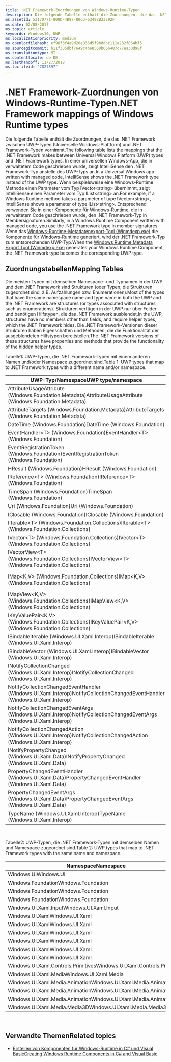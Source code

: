 ```yaml
---
title: .NET Framework-Zuordnungen von Windows-Runtime-Typen
description: Die folgende Tabelle enthält die Zuordnungen, die das .NET Framework zwischen UWP-Typen (Universelle Windows-Plattform) und .NET Framework-Typen vornimmt.
ms.assetid: 5317D771-808D-4B97-8063-63492B23292F
ms.date: 02/08/2017
ms.topic: article
keywords: Windows10, UWP
ms.localizationpriority: medium
ms.openlocfilehash: ef98f3f4a9d20e836d5f9bddbc111a232f864bf5
ms.sourcegitcommit: b11f305dbf7649c4b68550b666487c77ea30d98f
ms.translationtype: MT
ms.contentlocale: de-DE
ms.lasthandoff: 11/27/2018
ms.locfileid: "7827897"
---
```

# <a name="net-framework-mappings-of-windows-runtime-types"></a><span data-ttu-id="bbe92-104">.NET Framework-Zuordnungen von Windows-Runtime-Typen</span><span class="sxs-lookup"><span data-stu-id="bbe92-104">.NET Framework mappings of Windows Runtime types</span></span>



<span data-ttu-id="bbe92-105">Die folgende Tabelle enthält die Zuordnungen, die das .NET Framework zwischen UWP-Typen (Universelle Windows-Plattform) und .NET Framework-Typen vornimmt.</span><span class="sxs-lookup"><span data-stu-id="bbe92-105">The following table lists the mappings that the .NET Framework makes between Universal Windows Platform (UWP) types and .NET Framework types.</span></span> <span data-ttu-id="bbe92-106">In einer universellen Windows-App, die in verwaltetem Code geschrieben wurde, zeigt IntelliSense den .NET Framework-Typ anstelle des UWP-Typs an.</span><span class="sxs-lookup"><span data-stu-id="bbe92-106">In a Universal Windows app written with managed code, IntelliSense shows the .NET Framework type instead of the UWP type.</span></span> <span data-ttu-id="bbe92-107">Wenn beispielsweise eine Windows-Runtime Methode einen Parameter vom Typ IVector&lt;string&gt; übernimmt, zeigt IntelliSense einen Parameter vom Typ IList&lt;string&gt; an.</span><span class="sxs-lookup"><span data-stu-id="bbe92-107">For example, if a Windows Runtime method takes a parameter of type IVector&lt;string&gt;, IntelliSense shows a parameter of type IList&lt;string&gt;.</span></span> <span data-ttu-id="bbe92-108">Entsprechend verwenden Sie in einer Komponente für Windows-Runtime, die in verwaltetem Code geschrieben wurde, den .NET Framework-Typ in Membersignaturen.</span><span class="sxs-lookup"><span data-stu-id="bbe92-108">Similarly, in a Windows Runtime Component written with managed code, you use the .NET Framework type in member signatures.</span></span> <span data-ttu-id="bbe92-109">Wenn das [Windows-Runtime-Metadatenexport-Tool (Winmdexp.exe)](https://msdn.microsoft.com/library/hh925576.aspx) die Komponente für Windows-Runtime generiert, wird der .NET Framework-Typ zum entsprechenden UWP-Typ.</span><span class="sxs-lookup"><span data-stu-id="bbe92-109">When the [Windows Runtime Metadata Export Tool (Winmdexp.exe)](https://msdn.microsoft.com/library/hh925576.aspx) generates your Windows Runtime Component, the .NET Framework type becomes the corresponding UWP type.</span></span>

## <a name="mapping-tables"></a><span data-ttu-id="bbe92-110">Zuordnungstabellen</span><span class="sxs-lookup"><span data-stu-id="bbe92-110">Mapping Tables</span></span>


<span data-ttu-id="bbe92-111">Die meisten Typen mit demselben Namespace- und Typnamen in der UWP und dem .NET Framework sind Strukturen (oder Typen, die Strukturen zugeordnet sind, z.B. Aufzählungen bzw. Enumerationen).</span><span class="sxs-lookup"><span data-stu-id="bbe92-111">Most of the types that have the same namespace name and type name in both the UWP and the .NET Framework are structures (or types associated with structures, such as enumerations).</span></span> <span data-ttu-id="bbe92-112">Strukturen verfügen in der UWP nur über Felder und benötigen Hilfstypen, die das .NET Framework ausblendet.</span><span class="sxs-lookup"><span data-stu-id="bbe92-112">In the UWP, structures have no members other than fields, and require helper types, which the .NET Framework hides.</span></span> <span data-ttu-id="bbe92-113">Die .NET Framework-Versionen dieser Strukturen haben Eigenschaften und Methoden, die die Funktionalität der ausgeblendeten Hilfstypen bereitstellen.</span><span class="sxs-lookup"><span data-stu-id="bbe92-113">The .NET Framework versions of these structures have properties and methods that provide the functionality of the hidden helper types.</span></span>

<span data-ttu-id="bbe92-114">Tabelle1: UWP-Typen, die .NET Framework-Typen mit einem anderen Namen und/oder Namespace zugeordnet sind.</span><span class="sxs-lookup"><span data-stu-id="bbe92-114">Table 1: UWP types that map to .NET Framework types with a different name and/or namespace.</span></span>

| <span data-ttu-id="bbe92-115">UWP-Typ/Namespace</span><span class="sxs-lookup"><span data-stu-id="bbe92-115">UWP type/namespace</span></span>                                            | <span data-ttu-id="bbe92-116">.NET Framework-Typ/Namespace</span><span class="sxs-lookup"><span data-stu-id="bbe92-116">.NET Framework type/namespace</span></span>                                          | <span data-ttu-id="bbe92-117">.NET Framework-Assembly</span><span class="sxs-lookup"><span data-stu-id="bbe92-117">.NET Framework assembly</span></span>                           |
|---------------------------------------------------------------|------------------------------------------------------------------------|---------------------------------------------------|
| <span data-ttu-id="bbe92-118">AttributeUsageAttribute (Windows.Foundation.Metadata)</span><span class="sxs-lookup"><span data-stu-id="bbe92-118">AttributeUsageAttribute (Windows.Foundation.Metadata)</span></span>         | <span data-ttu-id="bbe92-119">AttributeUsageAttribute (System)</span><span class="sxs-lookup"><span data-stu-id="bbe92-119">AttributeUsageAttribute (System)</span></span>                                       | <span data-ttu-id="bbe92-120">System.Runtime.dll</span><span class="sxs-lookup"><span data-stu-id="bbe92-120">System.Runtime.dll</span></span>                                |
| <span data-ttu-id="bbe92-121">AttributeTargets (Windows.Foundation.Metadata)</span><span class="sxs-lookup"><span data-stu-id="bbe92-121">AttributeTargets (Windows.Foundation.Metadata)</span></span>                | <span data-ttu-id="bbe92-122">AttributeTargets (System)</span><span class="sxs-lookup"><span data-stu-id="bbe92-122">AttributeTargets (System)</span></span>                                              | <span data-ttu-id="bbe92-123">System.Runtime.dll</span><span class="sxs-lookup"><span data-stu-id="bbe92-123">System.Runtime.dll</span></span>                                |
| <span data-ttu-id="bbe92-124">DateTime (Windows.Foundation)</span><span class="sxs-lookup"><span data-stu-id="bbe92-124">DateTime (Windows.Foundation)</span></span>                                 | <span data-ttu-id="bbe92-125">DateTimeOffset (System)</span><span class="sxs-lookup"><span data-stu-id="bbe92-125">DateTimeOffset (System)</span></span>                                                | <span data-ttu-id="bbe92-126">System.Runtime.dll</span><span class="sxs-lookup"><span data-stu-id="bbe92-126">System.Runtime.dll</span></span>                                |
| <span data-ttu-id="bbe92-127">EventHandler&lt;T&gt; (Windows.Foundation)</span><span class="sxs-lookup"><span data-stu-id="bbe92-127">EventHandler&lt;T&gt; (Windows.Foundation)</span></span>                    | <span data-ttu-id="bbe92-128">EventHandler&lt;T&gt; (System)</span><span class="sxs-lookup"><span data-stu-id="bbe92-128">EventHandler&lt;T&gt; (System)</span></span>                                         | <span data-ttu-id="bbe92-129">System.Runtime.dll</span><span class="sxs-lookup"><span data-stu-id="bbe92-129">System.Runtime.dll</span></span>                                |
| <span data-ttu-id="bbe92-130">EventRegistrationToken (Windows.Foundation)</span><span class="sxs-lookup"><span data-stu-id="bbe92-130">EventRegistrationToken (Windows.Foundation)</span></span>                   | <span data-ttu-id="bbe92-131">EventRegistrationToken (System.Runtime.InteropServices.WindowsRuntime)</span><span class="sxs-lookup"><span data-stu-id="bbe92-131">EventRegistrationToken (System.Runtime.InteropServices.WindowsRuntime)</span></span> | <span data-ttu-id="bbe92-132">System.Runtime.InteropServices.WindowsRuntime.dll</span><span class="sxs-lookup"><span data-stu-id="bbe92-132">System.Runtime.InteropServices.WindowsRuntime.dll</span></span> |
| <span data-ttu-id="bbe92-133">HResult (Windows.Foundation)</span><span class="sxs-lookup"><span data-stu-id="bbe92-133">HResult (Windows.Foundation)</span></span>                                  | <span data-ttu-id="bbe92-134">Exception (System)</span><span class="sxs-lookup"><span data-stu-id="bbe92-134">Exception (System)</span></span>                                                     | <span data-ttu-id="bbe92-135">System.Runtime.dll</span><span class="sxs-lookup"><span data-stu-id="bbe92-135">System.Runtime.dll</span></span>                                |
| <span data-ttu-id="bbe92-136">IReference&lt;T&gt; (Windows.Foundation)</span><span class="sxs-lookup"><span data-stu-id="bbe92-136">IReference&lt;T&gt; (Windows.Foundation)</span></span>                      | <span data-ttu-id="bbe92-137">Nullable&lt;T&gt; (System)</span><span class="sxs-lookup"><span data-stu-id="bbe92-137">Nullable&lt;T&gt; (System)</span></span>                                             | <span data-ttu-id="bbe92-138">System.Runtime.dll</span><span class="sxs-lookup"><span data-stu-id="bbe92-138">System.Runtime.dll</span></span>                                |
| <span data-ttu-id="bbe92-139">TimeSpan (Windows.Foundation)</span><span class="sxs-lookup"><span data-stu-id="bbe92-139">TimeSpan (Windows.Foundation)</span></span>                                 | <span data-ttu-id="bbe92-140">TimeSpan (System)</span><span class="sxs-lookup"><span data-stu-id="bbe92-140">TimeSpan (System)</span></span>                                                      | <span data-ttu-id="bbe92-141">System.Runtime.dll</span><span class="sxs-lookup"><span data-stu-id="bbe92-141">System.Runtime.dll</span></span>                                |
| <span data-ttu-id="bbe92-142">Uri (Windows.Foundation)</span><span class="sxs-lookup"><span data-stu-id="bbe92-142">Uri (Windows.Foundation)</span></span>                                      | <span data-ttu-id="bbe92-143">Uri (System)</span><span class="sxs-lookup"><span data-stu-id="bbe92-143">Uri (System)</span></span>                                                           | <span data-ttu-id="bbe92-144">System.Runtime.dll</span><span class="sxs-lookup"><span data-stu-id="bbe92-144">System.Runtime.dll</span></span>                                |
| <span data-ttu-id="bbe92-145">IClosable (Windows.Foundation)</span><span class="sxs-lookup"><span data-stu-id="bbe92-145">IClosable (Windows.Foundation)</span></span>                                | <span data-ttu-id="bbe92-146">IDisposable (System)</span><span class="sxs-lookup"><span data-stu-id="bbe92-146">IDisposable (System)</span></span>                                                   | <span data-ttu-id="bbe92-147">System.Runtime.dll</span><span class="sxs-lookup"><span data-stu-id="bbe92-147">System.Runtime.dll</span></span>                                |
| <span data-ttu-id="bbe92-148">IIterable&lt;T&gt; (Windows.Foundation.Collections)</span><span class="sxs-lookup"><span data-stu-id="bbe92-148">IIterable&lt;T&gt; (Windows.Foundation.Collections)</span></span>           | <span data-ttu-id="bbe92-149">IEnumerable&lt;T&gt; (System.Collections.Generic)</span><span class="sxs-lookup"><span data-stu-id="bbe92-149">IEnumerable&lt;T&gt; (System.Collections.Generic)</span></span>                      | <span data-ttu-id="bbe92-150">System.Runtime.dll</span><span class="sxs-lookup"><span data-stu-id="bbe92-150">System.Runtime.dll</span></span>                                |
| <span data-ttu-id="bbe92-151">IVector&lt;T&gt; (Windows.Foundation.Collections)</span><span class="sxs-lookup"><span data-stu-id="bbe92-151">IVector&lt;T&gt; (Windows.Foundation.Collections)</span></span>             | <span data-ttu-id="bbe92-152">IList&lt;T&gt; (System.Collections.Generic)</span><span class="sxs-lookup"><span data-stu-id="bbe92-152">IList&lt;T&gt; (System.Collections.Generic)</span></span>                            | <span data-ttu-id="bbe92-153">System.Runtime.dll</span><span class="sxs-lookup"><span data-stu-id="bbe92-153">System.Runtime.dll</span></span>                                |
| <span data-ttu-id="bbe92-154">IVectorView&lt;T&gt; (Windows.Foundation.Collections)</span><span class="sxs-lookup"><span data-stu-id="bbe92-154">IVectorView&lt;T&gt; (Windows.Foundation.Collections)</span></span>         | <span data-ttu-id="bbe92-155">IReadOnlyList&lt;T&gt; (System.Collections.Generic)</span><span class="sxs-lookup"><span data-stu-id="bbe92-155">IReadOnlyList&lt;T&gt; (System.Collections.Generic)</span></span>                    | <span data-ttu-id="bbe92-156">System.Runtime.dll</span><span class="sxs-lookup"><span data-stu-id="bbe92-156">System.Runtime.dll</span></span>                                |
| <span data-ttu-id="bbe92-157">IMap&lt;K,V&gt; (Windows.Foundation.Collections)</span><span class="sxs-lookup"><span data-stu-id="bbe92-157">IMap&lt;K,V&gt; (Windows.Foundation.Collections)</span></span>              | <span data-ttu-id="bbe92-158">IDictionary&lt;TKey,TValue&gt; (System.Collections.Generic)</span><span class="sxs-lookup"><span data-stu-id="bbe92-158">IDictionary&lt;TKey,TValue&gt; (System.Collections.Generic)</span></span>            | <span data-ttu-id="bbe92-159">System.Runtime.dll</span><span class="sxs-lookup"><span data-stu-id="bbe92-159">System.Runtime.dll</span></span>                                |
| <span data-ttu-id="bbe92-160">IMapView&lt;K,V&gt; (Windows.Foundation.Collections)</span><span class="sxs-lookup"><span data-stu-id="bbe92-160">IMapView&lt;K,V&gt; (Windows.Foundation.Collections)</span></span>          | <span data-ttu-id="bbe92-161">IReadOnlyDictionary&lt;TKey,TValue&gt; (System.Collections.Generic)</span><span class="sxs-lookup"><span data-stu-id="bbe92-161">IReadOnlyDictionary&lt;TKey,TValue&gt; (System.Collections.Generic)</span></span>    | <span data-ttu-id="bbe92-162">System.Runtime.dll</span><span class="sxs-lookup"><span data-stu-id="bbe92-162">System.Runtime.dll</span></span>                                |
| <span data-ttu-id="bbe92-163">IKeyValuePair&lt;K,V&gt; (Windows.Foundation.Collections)</span><span class="sxs-lookup"><span data-stu-id="bbe92-163">IKeyValuePair&lt;K,V&gt; (Windows.Foundation.Collections)</span></span>     | <span data-ttu-id="bbe92-164">KeyValuePair&lt;TKey,TValue&gt; (System.Collections.Generic)</span><span class="sxs-lookup"><span data-stu-id="bbe92-164">KeyValuePair&lt;TKey,TValue&gt; (System.Collections.Generic)</span></span>           | <span data-ttu-id="bbe92-165">System.Runtime.dll</span><span class="sxs-lookup"><span data-stu-id="bbe92-165">System.Runtime.dll</span></span>                                |
| <span data-ttu-id="bbe92-166">IBindableIterable (Windows.UI.Xaml.Interop)</span><span class="sxs-lookup"><span data-stu-id="bbe92-166">IBindableIterable (Windows.UI.Xaml.Interop)</span></span>                   | <span data-ttu-id="bbe92-167">IEnumerable (System.Collections)</span><span class="sxs-lookup"><span data-stu-id="bbe92-167">IEnumerable (System.Collections)</span></span>                                       | <span data-ttu-id="bbe92-168">System.Runtime.dll</span><span class="sxs-lookup"><span data-stu-id="bbe92-168">System.Runtime.dll</span></span>                                |
| <span data-ttu-id="bbe92-169">IBindableVector (Windows.UI.Xaml.Interop)</span><span class="sxs-lookup"><span data-stu-id="bbe92-169">IBindableVector (Windows.UI.Xaml.Interop)</span></span>                     | <span data-ttu-id="bbe92-170">IList (System.Collections)</span><span class="sxs-lookup"><span data-stu-id="bbe92-170">IList (System.Collections)</span></span>                                             | <span data-ttu-id="bbe92-171">System.Runtime.dll</span><span class="sxs-lookup"><span data-stu-id="bbe92-171">System.Runtime.dll</span></span>                                |
| <span data-ttu-id="bbe92-172">INotifyCollectionChanged (Windows.UI.Xaml.Interop)</span><span class="sxs-lookup"><span data-stu-id="bbe92-172">INotifyCollectionChanged (Windows.UI.Xaml.Interop)</span></span>            | <span data-ttu-id="bbe92-173">INotifyCollectionChanged (System.Collections.Specialized)</span><span class="sxs-lookup"><span data-stu-id="bbe92-173">INotifyCollectionChanged (System.Collections.Specialized)</span></span>              | <span data-ttu-id="bbe92-174">System.ObjectModel.dll</span><span class="sxs-lookup"><span data-stu-id="bbe92-174">System.ObjectModel.dll</span></span>                            |
| <span data-ttu-id="bbe92-175">NotifyCollectionChangedEventHandler (Windows.UI.Xaml.Interop)</span><span class="sxs-lookup"><span data-stu-id="bbe92-175">NotifyCollectionChangedEventHandler (Windows.UI.Xaml.Interop)</span></span> | <span data-ttu-id="bbe92-176">NotifyCollectionChangedEventHandler (System.Collections.Specialized)</span><span class="sxs-lookup"><span data-stu-id="bbe92-176">NotifyCollectionChangedEventHandler (System.Collections.Specialized)</span></span>   | <span data-ttu-id="bbe92-177">System.ObjectModel.dll</span><span class="sxs-lookup"><span data-stu-id="bbe92-177">System.ObjectModel.dll</span></span>                            |
| <span data-ttu-id="bbe92-178">NotifyCollectionChangedEventArgs (Windows.UI.Xaml.Interop)</span><span class="sxs-lookup"><span data-stu-id="bbe92-178">NotifyCollectionChangedEventArgs (Windows.UI.Xaml.Interop)</span></span>    | <span data-ttu-id="bbe92-179">NotifyCollectionChangedEventArgs (System.Collections.Specialized)</span><span class="sxs-lookup"><span data-stu-id="bbe92-179">NotifyCollectionChangedEventArgs (System.Collections.Specialized)</span></span>      | <span data-ttu-id="bbe92-180">System.ObjectModel.dll</span><span class="sxs-lookup"><span data-stu-id="bbe92-180">System.ObjectModel.dll</span></span>                            |
| <span data-ttu-id="bbe92-181">NotifyCollectionChangedAction (Windows.UI.Xaml.Interop)</span><span class="sxs-lookup"><span data-stu-id="bbe92-181">NotifyCollectionChangedAction (Windows.UI.Xaml.Interop)</span></span>       | <span data-ttu-id="bbe92-182">NotifyCollectionChangedAction (System.Collections.Specialized)</span><span class="sxs-lookup"><span data-stu-id="bbe92-182">NotifyCollectionChangedAction (System.Collections.Specialized)</span></span>         | <span data-ttu-id="bbe92-183">System.ObjectModel.dll</span><span class="sxs-lookup"><span data-stu-id="bbe92-183">System.ObjectModel.dll</span></span>                            |
| <span data-ttu-id="bbe92-184">INotifyPropertyChanged (Windows.UI.Xaml.Data)</span><span class="sxs-lookup"><span data-stu-id="bbe92-184">INotifyPropertyChanged (Windows.UI.Xaml.Data)</span></span>                 | <span data-ttu-id="bbe92-185">INotifyPropertyChanged (System.ComponentModel)</span><span class="sxs-lookup"><span data-stu-id="bbe92-185">INotifyPropertyChanged (System.ComponentModel)</span></span>                         | <span data-ttu-id="bbe92-186">System.ObjectModel.dll</span><span class="sxs-lookup"><span data-stu-id="bbe92-186">System.ObjectModel.dll</span></span>                            |
| <span data-ttu-id="bbe92-187">PropertyChangedEventHandler (Windows.UI.Xaml.Data)</span><span class="sxs-lookup"><span data-stu-id="bbe92-187">PropertyChangedEventHandler (Windows.UI.Xaml.Data)</span></span>            | <span data-ttu-id="bbe92-188">PropertyChangedEventHandler (System.ComponentModel)</span><span class="sxs-lookup"><span data-stu-id="bbe92-188">PropertyChangedEventHandler (System.ComponentModel)</span></span>                    | <span data-ttu-id="bbe92-189">System.ObjectModel.dll</span><span class="sxs-lookup"><span data-stu-id="bbe92-189">System.ObjectModel.dll</span></span>                            |
| <span data-ttu-id="bbe92-190">PropertyChangedEventArgs (Windows.UI.Xaml.Data)</span><span class="sxs-lookup"><span data-stu-id="bbe92-190">PropertyChangedEventArgs (Windows.UI.Xaml.Data)</span></span>               | <span data-ttu-id="bbe92-191">PropertyChangedEventArgs (System.ComponentModel)</span><span class="sxs-lookup"><span data-stu-id="bbe92-191">PropertyChangedEventArgs (System.ComponentModel)</span></span>                       | <span data-ttu-id="bbe92-192">System.ObjectModel.dll</span><span class="sxs-lookup"><span data-stu-id="bbe92-192">System.ObjectModel.dll</span></span>                            |
| <span data-ttu-id="bbe92-193">TypeName (Windows.UI.Xaml.Interop)</span><span class="sxs-lookup"><span data-stu-id="bbe92-193">TypeName (Windows.UI.Xaml.Interop)</span></span>                            | <span data-ttu-id="bbe92-194">Type (System)</span><span class="sxs-lookup"><span data-stu-id="bbe92-194">Type (System)</span></span>                                                          | <span data-ttu-id="bbe92-195">System.Runtime.dll</span><span class="sxs-lookup"><span data-stu-id="bbe92-195">System.Runtime.dll</span></span>                                |

 

<span data-ttu-id="bbe92-196">Tabelle2: UWP-Typen, die .NET Framework-Typen mit demselben Namen und Namespace zugeordnet sind.</span><span class="sxs-lookup"><span data-stu-id="bbe92-196">Table 2: UWP types that map to .NET Framework types with the same name and namespace.</span></span>

| <span data-ttu-id="bbe92-197">Namespace</span><span class="sxs-lookup"><span data-stu-id="bbe92-197">Namespace</span></span>                           | <span data-ttu-id="bbe92-198">Typ</span><span class="sxs-lookup"><span data-stu-id="bbe92-198">Type</span></span>               | <span data-ttu-id="bbe92-199">.NET Framework-Assembly</span><span class="sxs-lookup"><span data-stu-id="bbe92-199">.NET Framework assembly</span></span>                   |
|-------------------------------------|--------------------|-------------------------------------------|
| <span data-ttu-id="bbe92-200">Windows.UI</span><span class="sxs-lookup"><span data-stu-id="bbe92-200">Windows.UI</span></span>                          | <span data-ttu-id="bbe92-201">Color</span><span class="sxs-lookup"><span data-stu-id="bbe92-201">Color</span></span>              | <span data-ttu-id="bbe92-202">System.Runtime.WindowsRuntime.dll</span><span class="sxs-lookup"><span data-stu-id="bbe92-202">System.Runtime.WindowsRuntime.dll</span></span>         |
| <span data-ttu-id="bbe92-203">Windows.Foundation</span><span class="sxs-lookup"><span data-stu-id="bbe92-203">Windows.Foundation</span></span>                  | <span data-ttu-id="bbe92-204">Point</span><span class="sxs-lookup"><span data-stu-id="bbe92-204">Point</span></span>              | <span data-ttu-id="bbe92-205">System.Runtime.WindowsRuntime.dll</span><span class="sxs-lookup"><span data-stu-id="bbe92-205">System.Runtime.WindowsRuntime.dll</span></span>         |
| <span data-ttu-id="bbe92-206">Windows.Foundation</span><span class="sxs-lookup"><span data-stu-id="bbe92-206">Windows.Foundation</span></span>                  | <span data-ttu-id="bbe92-207">Rect</span><span class="sxs-lookup"><span data-stu-id="bbe92-207">Rect</span></span>               | <span data-ttu-id="bbe92-208">System.Runtime.WindowsRuntime.dll</span><span class="sxs-lookup"><span data-stu-id="bbe92-208">System.Runtime.WindowsRuntime.dll</span></span>         |
| <span data-ttu-id="bbe92-209">Windows.Foundation</span><span class="sxs-lookup"><span data-stu-id="bbe92-209">Windows.Foundation</span></span>                  | <span data-ttu-id="bbe92-210">Size</span><span class="sxs-lookup"><span data-stu-id="bbe92-210">Size</span></span>               | <span data-ttu-id="bbe92-211">System.Runtime.WindowsRuntime.dll</span><span class="sxs-lookup"><span data-stu-id="bbe92-211">System.Runtime.WindowsRuntime.dll</span></span>         |
| <span data-ttu-id="bbe92-212">Windows.UI.Xaml.Input</span><span class="sxs-lookup"><span data-stu-id="bbe92-212">Windows.UI.Xaml.Input</span></span>               | <span data-ttu-id="bbe92-213">ICommand</span><span class="sxs-lookup"><span data-stu-id="bbe92-213">ICommand</span></span>           | <span data-ttu-id="bbe92-214">System.ObjectModel.dll</span><span class="sxs-lookup"><span data-stu-id="bbe92-214">System.ObjectModel.dll</span></span>                    |
| <span data-ttu-id="bbe92-215">Windows.UI.Xaml</span><span class="sxs-lookup"><span data-stu-id="bbe92-215">Windows.UI.Xaml</span></span>                     | <span data-ttu-id="bbe92-216">CornerRadius</span><span class="sxs-lookup"><span data-stu-id="bbe92-216">CornerRadius</span></span>       | <span data-ttu-id="bbe92-217">System.Runtime.WindowsRuntime.UI.Xaml.dll</span><span class="sxs-lookup"><span data-stu-id="bbe92-217">System.Runtime.WindowsRuntime.UI.Xaml.dll</span></span> |
| <span data-ttu-id="bbe92-218">Windows.UI.Xaml</span><span class="sxs-lookup"><span data-stu-id="bbe92-218">Windows.UI.Xaml</span></span>                     | <span data-ttu-id="bbe92-219">Duration</span><span class="sxs-lookup"><span data-stu-id="bbe92-219">Duration</span></span>           | <span data-ttu-id="bbe92-220">System.Runtime.WindowsRuntime.UI.Xaml.dll</span><span class="sxs-lookup"><span data-stu-id="bbe92-220">System.Runtime.WindowsRuntime.UI.Xaml.dll</span></span> |
| <span data-ttu-id="bbe92-221">Windows.UI.Xaml</span><span class="sxs-lookup"><span data-stu-id="bbe92-221">Windows.UI.Xaml</span></span>                     | <span data-ttu-id="bbe92-222">DurationTyp</span><span class="sxs-lookup"><span data-stu-id="bbe92-222">DurationType</span></span>       | <span data-ttu-id="bbe92-223">System.Runtime.WindowsRuntime.UI.Xaml.dll</span><span class="sxs-lookup"><span data-stu-id="bbe92-223">System.Runtime.WindowsRuntime.UI.Xaml.dll</span></span> |
| <span data-ttu-id="bbe92-224">Windows.UI.Xaml</span><span class="sxs-lookup"><span data-stu-id="bbe92-224">Windows.UI.Xaml</span></span>                     | <span data-ttu-id="bbe92-225">GridLength</span><span class="sxs-lookup"><span data-stu-id="bbe92-225">GridLength</span></span>         | <span data-ttu-id="bbe92-226">System.Runtime.WindowsRuntime.UI.Xaml.dll</span><span class="sxs-lookup"><span data-stu-id="bbe92-226">System.Runtime.WindowsRuntime.UI.Xaml.dll</span></span> |
| <span data-ttu-id="bbe92-227">Windows.UI.Xaml</span><span class="sxs-lookup"><span data-stu-id="bbe92-227">Windows.UI.Xaml</span></span>                     | <span data-ttu-id="bbe92-228">GridUnitType</span><span class="sxs-lookup"><span data-stu-id="bbe92-228">GridUnitType</span></span>       | <span data-ttu-id="bbe92-229">System.Runtime.WindowsRuntime.UI.Xaml.dll</span><span class="sxs-lookup"><span data-stu-id="bbe92-229">System.Runtime.WindowsRuntime.UI.Xaml.dll</span></span> |
| <span data-ttu-id="bbe92-230">Windows.UI.Xaml</span><span class="sxs-lookup"><span data-stu-id="bbe92-230">Windows.UI.Xaml</span></span>                     | <span data-ttu-id="bbe92-231">Thickness</span><span class="sxs-lookup"><span data-stu-id="bbe92-231">Thickness</span></span>          | <span data-ttu-id="bbe92-232">System.Runtime.WindowsRuntime.UI.Xaml.dll</span><span class="sxs-lookup"><span data-stu-id="bbe92-232">System.Runtime.WindowsRuntime.UI.Xaml.dll</span></span> |
| <span data-ttu-id="bbe92-233">Windows.UI.Xaml.Controls.Primitives</span><span class="sxs-lookup"><span data-stu-id="bbe92-233">Windows.UI.Xaml.Controls.Primitives</span></span> | <span data-ttu-id="bbe92-234">GeneratorPosition</span><span class="sxs-lookup"><span data-stu-id="bbe92-234">GeneratorPosition</span></span>  | <span data-ttu-id="bbe92-235">System.Runtime.WindowsRuntime.UI.Xaml.dll</span><span class="sxs-lookup"><span data-stu-id="bbe92-235">System.Runtime.WindowsRuntime.UI.Xaml.dll</span></span> |
| <span data-ttu-id="bbe92-236">Windows.UI.Xaml.Media</span><span class="sxs-lookup"><span data-stu-id="bbe92-236">Windows.UI.Xaml.Media</span></span>               | <span data-ttu-id="bbe92-237">Matrix</span><span class="sxs-lookup"><span data-stu-id="bbe92-237">Matrix</span></span>             | <span data-ttu-id="bbe92-238">System.Runtime.WindowsRuntime.UI.Xaml.dll</span><span class="sxs-lookup"><span data-stu-id="bbe92-238">System.Runtime.WindowsRuntime.UI.Xaml.dll</span></span> |
| <span data-ttu-id="bbe92-239">Windows.UI.Xaml.Media.Animation</span><span class="sxs-lookup"><span data-stu-id="bbe92-239">Windows.UI.Xaml.Media.Animation</span></span>     | <span data-ttu-id="bbe92-240">KeyTime</span><span class="sxs-lookup"><span data-stu-id="bbe92-240">KeyTime</span></span>            | <span data-ttu-id="bbe92-241">System.Runtime.WindowsRuntime.UI.Xaml.dll</span><span class="sxs-lookup"><span data-stu-id="bbe92-241">System.Runtime.WindowsRuntime.UI.Xaml.dll</span></span> |
| <span data-ttu-id="bbe92-242">Windows.UI.Xaml.Media.Animation</span><span class="sxs-lookup"><span data-stu-id="bbe92-242">Windows.UI.Xaml.Media.Animation</span></span>     | <span data-ttu-id="bbe92-243">RepeatBehavior</span><span class="sxs-lookup"><span data-stu-id="bbe92-243">RepeatBehavior</span></span>     | <span data-ttu-id="bbe92-244">System.Runtime.WindowsRuntime.UI.Xaml.dll</span><span class="sxs-lookup"><span data-stu-id="bbe92-244">System.Runtime.WindowsRuntime.UI.Xaml.dll</span></span> |
| <span data-ttu-id="bbe92-245">Windows.UI.Xaml.Media.Animation</span><span class="sxs-lookup"><span data-stu-id="bbe92-245">Windows.UI.Xaml.Media.Animation</span></span>     | <span data-ttu-id="bbe92-246">RepeatBehaviorTyp</span><span class="sxs-lookup"><span data-stu-id="bbe92-246">RepeatBehaviorType</span></span> | <span data-ttu-id="bbe92-247">System.Runtime.WindowsRuntime.UI.Xaml.dll</span><span class="sxs-lookup"><span data-stu-id="bbe92-247">System.Runtime.WindowsRuntime.UI.Xaml.dll</span></span> |
| <span data-ttu-id="bbe92-248">Windows.UI.Xaml.Media.Media3D</span><span class="sxs-lookup"><span data-stu-id="bbe92-248">Windows.UI.Xaml.Media.Media3D</span></span>       | <span data-ttu-id="bbe92-249">Matrix3D</span><span class="sxs-lookup"><span data-stu-id="bbe92-249">Matrix3D</span></span>           | <span data-ttu-id="bbe92-250">System.Runtime.WindowsRuntime.UI.Xaml.dll</span><span class="sxs-lookup"><span data-stu-id="bbe92-250">System.Runtime.WindowsRuntime.UI.Xaml.dll</span></span> |

 

## <a name="related-topics"></a><span data-ttu-id="bbe92-251">Verwandte Themen</span><span class="sxs-lookup"><span data-stu-id="bbe92-251">Related topics</span></span>

* [<span data-ttu-id="bbe92-252">Erstellen von Komponenten für Windows-Runtime in C# und Visual Basic</span><span class="sxs-lookup"><span data-stu-id="bbe92-252">Creating Windows Runtime Components in C# and Visual Basic</span></span>](creating-windows-runtime-components-in-csharp-and-visual-basic.md)
